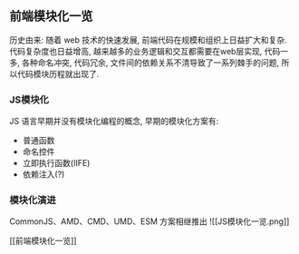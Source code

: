 ## 前端模块化一览
历史由来: 随着 web 技术的快速发展, 前端代码在规模和组织上日益扩大和复杂.  代码复杂度也日益增高, 越来越多的业务逻辑和交互都需要在web层实现, 代码一多, 各种命名冲突, 代码冗余, 文件间的依赖关系不清导致了一系列棘手的问题, 所以代码模块历程就出现了. 
### JS模块化
JS 语言早期并没有模块化编程的概念, 早期的模块化方案有:
- 普通函数
- 命名控件
- 立即执行函数(IIFE)
- 依赖注入(?)
### 模块化演进
CommonJS、AMD、CMD、UMD、ESM 方案相继推出
![[JS模块化一览.png]]

[[前端模块化一览]]
